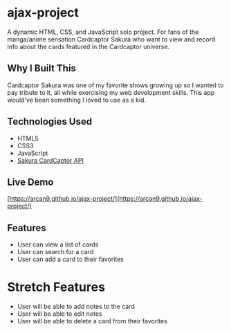 # ajax-project

A dynamic HTML, CSS, and JavaScript solo project. For fans of the manga/anime sensation Cardcaptor Sakura who want to view and record info about the cards featured in the Cardcaptor universe.

## Why I Built This

Cardcaptor Sakura was one of my favorite shows growing up so I wanted to pay tribute to it, all while exercising my web development skills. This app would've been something I loved to use as a kid.

## Technologies Used

- HTML5
- CSS3
- JavaScript
- [Sakura CardCaptor API](https://github.com/JessVel/sakura-card-captor-api)

## Live Demo

[https://arcan9.github.io/ajax-project/](https://arcan9.github.io/ajax-project/)

## Features

- User can view a list of cards
- User can search for a card
- User can add a card to their favorites

# Stretch Features

- User will be able to add notes to the card
- User will be able to edit notes
- User will be able to delete a card from their favorites
